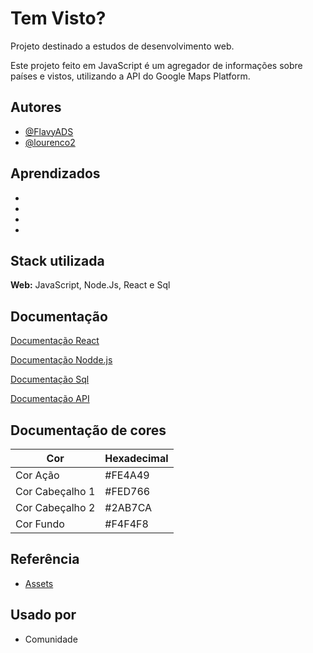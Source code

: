 
# Tem Visto?

Projeto destinado a estudos de desenvolvimento web. 

Este projeto feito em JavaScript é um agregador de informações sobre países e vistos, utilizando a API do Google Maps Platform.





## Autores

- [@FlavyADS](https://github.com/FlavyADS)  
- [@lourenco2](https://github.com/lourenco2)


## Aprendizados

* 
* 
* 
* 

## Stack utilizada

**Web:** JavaScript, Node.Js, React e Sql




## Documentação

[Documentação React](https://reactjs.org/docs/getting-started.html)

[Documentação Nodde.js](https://nodejs.org/pt-br/docs/)

[Documentação Sql](https://dev.mysql.com/doc/)

[Documentação API](https://developers.google.com/maps?hl=pt-br)

## Documentação de cores

| Cor               | Hexadecimal                                                |
| ----------------- | ---------------------------------------------------------------- |
| Cor Ação       | #FE4A49 |
| Cor Cabeçalho 1      | #FED766 |
| Cor Cabeçalho 2     | #2AB7CA |
| Cor Fundo      | #F4F4F8 |



## Referência

 - [Assets](https://fonts.google.com/icons?icon.query=men)


## Usado por


- Comunidade
